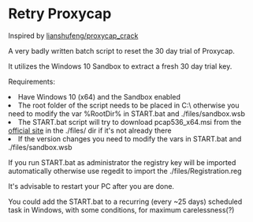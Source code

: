 # Retry Proxycap

Inspired by <a href="https://github.com/lianshufeng/proxycap_crack">lianshufeng/proxycap_crack</a>

A very badly written batch script to reset the 30 day trial of Proxycap. <br>

It utilizes the Windows 10 Sandbox to extract a fresh 30 day trial key.

Requirements:
<li>Have Windows 10 (x64) and the Sandbox enabled
<li>The root folder of the script needs to be placed in C:\ otherwise you need to modify the var %RootDir% in START.bat and ./files/sandbox.wsb
<li>The START.bat script will try to download pcap536_x64.msi from the <a href="https://www.proxycap.com/">official site</a> in the ./files/ dir if it's not already there
<li>If the version changes you need to modify the vars in START.bat and ./files/sandbox.wsb

If you run START.bat as administrator the registry key will be imported automatically otherwise use regedit to import the ./files/Registration.reg

It's advisable to restart your PC after you are done.
  
You could add the START.bat to a recurring (every ~25 days) scheduled task in Windows, with some conditions, for maximum carelessness(?)
